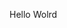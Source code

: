 Hello Wolrd












































































































































































































































































































































































































































































































































































































































































































































































































































































































































































































































































































































































































































































































































































































































































































































































































































































































































































































































































































































































































































































































































































































































































































































































































































































































































































































































































































































































































































































